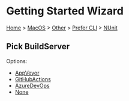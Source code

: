 # Getting Started Wizard

[Home](/docs/wiz/readme.md) > [MacOS](MacOS.md) > [Other](MacOS_Other.md) > [Prefer CLI](MacOS_Other_Cli.md) > [NUnit](MacOS_Other_Cli_NUnit.md)

## Pick BuildServer

Options:
 * [AppVeyor](MacOS_Other_Cli_NUnit_AppVeyor.md)
 * [GitHubActions](MacOS_Other_Cli_NUnit_GitHubActions.md)
 * [AzureDevOps](MacOS_Other_Cli_NUnit_AzureDevOps.md)
 * [None](MacOS_Other_Cli_NUnit_None.md)
